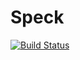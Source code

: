 # Speck

[![Build Status](https://travis-ci.org/compiler-dept/speck.svg?branch=master)](https://travis-ci.org/compiler-dept/speck)
